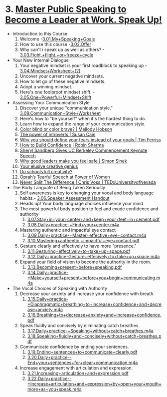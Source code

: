 # 3. [Master Public Speaking to Become a Leader at Work. Speak Up!](https://udemy.com/course/speak-up-public-speaking-for-leadership-development)
 
* Introduction to this Course
  1. Welcome -[3.01.My+Speaking+Goals](https://github.com/mkader/Public-Speaking-to-Become-a-Leader/blob/main/Public%20Speaking%20-%20Foundational/3.%20Master%20Public%20Speaking%20to%20Become%20a%20Leader%20at%20Work/3.01.My%2BSpeaking%2BGoals.pdf)
  2. How to use this course -[3.02.Offer](https://github.com/mkader/Public-Speaking-to-Become-a-Leader/blob/main/Public%20Speaking%20-%20Foundational/3.%20Master%20Public%20Speaking%20to%20Become%20a%20Leader%20at%20Work/3.02.Offer.pdf)
  3. Why can't i speak up as well as others? - [3.03.Fight,+flight,+or+freeze+cycle](https://github.com/mkader/Public-Speaking-to-Become-a-Leader/blob/main/Public%20Speaking%20-%20Foundational/3.%20Master%20Public%20Speaking%20to%20Become%20a%20Leader%20at%20Work/3.03.Fight%2C%2Bflight%2C%2Bor%2Bfreeze%2Bcycle.pdf)
* Your New Internal Dialogue
  1. Your negative mindset is your first roadblock to speaking up - [3.04.Mindset+Worksheet+(2)](https://github.com/mkader/Public-Speaking-to-Become-a-Leader/blob/main/Public%20Speaking%20-%20Foundational/3.%20Master%20Public%20Speaking%20to%20Become%20a%20Leader%20at%20Work/3.04.Mindset%2BWorksheet%2B(2).pdf)
  5. Uncover your current negative mindsets.
  6. How to let go of these negative mindsets.
  7. Adopt a winning mindset.
  8. Here's one foolproof mindset shift. - [3.05.One+Powerful+Mindset+Shift](https://github.com/mkader/Public-Speaking-to-Become-a-Leader/blob/main/Public%20Speaking%20-%20Foundational/3.%20Master%20Public%20Speaking%20to%20Become%20a%20Leader%20at%20Work/3.05.One%2BPowerful%2BMindset%2BShift.pdf)
* Assessing Your Communication Style
  1. Discover your unique "communication style."  [3.09.Communication+Style+Worksheet](https://github.com/mkader/Public-Speaking-to-Become-a-Leader/blob/main/Public%20Speaking%20-%20Foundational/3.%20Master%20Public%20Speaking%20to%20Become%20a%20Leader%20at%20Work/3.09.Communication%2BStyle%2BWorksheet.pdf)
  1. Here's how to "be yourself" when it's the hardest thing to do.
  1. Learn how to expand the range of your communication style.
    1. [Color blind or color brave? | Mellody Hobson](https://www.youtube.com/watch?v=oKtALHe3Y9Q&t=4s)
    1. [The power of introverts | Susan Cain](https://www.youtube.com/watch?v=c0KYU2j0TM4&t=38s)
    1. [Why you should define your fears instead of your goals | Tim Ferriss](https://www.youtube.com/watch?v=5J6jAC6XxAI)
    1. [How to Build Confidence | Robin Sharma](https://www.youtube.com/watch?v=okqrdrmCedo)
    1. [Sheryl Sandberg Gives UC Berkeley Commencement Keynote Speech](https://www.youtube.com/watch?v=iqm-XEqpayc)
    1. [Why good leaders make you feel safe | Simon Sinek](https://www.youtube.com/watch?v=lmyZMtPVodo)
    1. [Your elusive creative genius](https://www.ted.com/talks/elizabeth_gilbert_your_elusive_creative_genius?language=en)
    1. [Do schools kill creativity?](https://www.ted.com/talks/sir_ken_robinson_do_schools_kill_creativity)
    1. [Oprah’s Tearful Speech at Power of Women](https://www.youtube.com/watch?v=6Rfn94k717U)
    1. [Never Split The Difference | Chris Voss | TEDxUniversityofNevada](https://www.youtube.com/watch?v=MjhDkNmtjy0) 
* The Body Languate of Being Taken Seriously
  1. Self awareness is key to changing your vocal and body language habits.- [3.06.Speaker Assessment Handout](https://github.com/mkader/Public-Speaking-to-Become-a-Leader/blob/main/Public%20Speaking%20-%20Foundational/3.%20Master%20Public%20Speaking%20to%20Become%20a%20Leader%20at%20Work/3.06.Speaker%2BAssessment%2BHandout.pdf)
  1. Heads up! Your body language choices influence your mind
  1. The most powerful body position to feel and exude confidence and authority
      1. [3.07.Stay+in+your+center+and+keep+your+feet+in+cement.pdf](https://github.com/mkader/Public-Speaking-to-Become-a-Leader/blob/main/Public%20Speaking%20-%20Foundational/3.%20Master%20Public%20Speaking%20to%20Become%20a%20Leader%20at%20Work/3.07.Stay%2Bin%2Byour%2Bcenter%2Band%2Bkeep%2Byour%2Bfeet%2Bin%2Bcement.pdf)
      1. [3.08.Daily+practice-+Find+your+center.m4a](https://github.com/mkader/Public-Speaking-to-Become-a-Leader/blob/main/Public%20Speaking%20-%20Foundational/3.%20Master%20Public%20Speaking%20to%20Become%20a%20Leader%20at%20Work/3.08.Daily%2Bpractice-%2BFind%2Byour%2Bcenter.m4a)
  1. Mastering authentic and impactful eye contact
      1. [3.09.Daily+practice-+Master+effective+eye+contact.m4a](https://github.com/mkader/Public-Speaking-to-Become-a-Leader/blob/main/Public%20Speaking%20-%20Foundational/3.%20Master%20Public%20Speaking%20to%20Become%20a%20Leader%20at%20Work/3.09.Daily%2Bpractice-%2BMaster%2Beffective%2Beye%2Bcontact.m4a)
      1. [3.10.Mastering+authentic,+impactful+eye+contact.pdf](https://github.com/mkader/Public-Speaking-to-Become-a-Leader/blob/main/Public%20Speaking%20-%20Foundational/3.%20Master%20Public%20Speaking%20to%20Become%20a%20Leader%20at%20Work/3.10.Mastering%2Bauthentic%2C%2Bimpactful%2Beye%2Bcontact.pdf)
  1. Gesture clearly and effectively to have more "presence."
      1. [3.11.Gesturing+effectively+to+take+up+space.pdf](https://github.com/mkader/Public-Speaking-to-Become-a-Leader/blob/main/Public%20Speaking%20-%20Foundational/3.%20Master%20Public%20Speaking%20to%20Become%20a%20Leader%20at%20Work/3.11.Gesturing%2Beffectively%2Bto%2Btake%2Bup%2Bspace.pdf)
      1. [3.12.Daily+practice-Gesture+effecively+to+take+up+space.m4a](https://github.com/mkader/Public-Speaking-to-Become-a-Leader/blob/main/Public%20Speaking%20-%20Foundational/3.%20Master%20Public%20Speaking%20to%20Become%20a%20Leader%20at%20Work/3.12.Daily%2Bpractice-Gesture%2Beffecively%2Bto%2Btake%2Bup%2Bspace.m4a)
  1. Expand your field of vision to become the authority in the room.
      1. [3.13.Becoming+present+before+speaking.pdf](https://github.com/mkader/Public-Speaking-to-Become-a-Leader/blob/main/Public%20Speaking%20-%20Foundational/3.%20Master%20Public%20Speaking%20to%20Become%20a%20Leader%20at%20Work/3.13.Becoming%2Bpresent%2Bbefore%2Bspeaking.pdf)
      1. [3.14.Daily+practice-+Make+yourself+present+before+you+begin+communicating.m4a](https://github.com/mkader/Public-Speaking-to-Become-a-Leader/blob/main/Public%20Speaking%20-%20Foundational/3.%20Master%20Public%20Speaking%20to%20Become%20a%20Leader%20at%20Work/3.14.Daily%2Bpractice-%2BMake%2Byourself%2Bpresent%2Bbefore%2Byou%2Bbegin%2Bcommunicating.m4a)
* The Vocal Choices of Speaking with Authority
  1. Decrease your anxiety and increase your confidence with breath.
      1. [3.15.Daily+practice-+Diaphragmatic+breathing+to+increase+confidence+and+decrease+anxiety.m4a](https://github.com/mkader/Public-Speaking-to-Become-a-Leader/blob/main/Public%20Speaking%20-%20Foundational/3.%20Master%20Public%20Speaking%20to%20Become%20a%20Leader%20at%20Work/3.15.Daily%2Bpractice-%2BDiaphragmatic%2Bbreathing%2Bto%2Bincrease%2Bconfidence%2Band%2Bdecrease%2Banxiety.m4a)
      1. [3.16.Breathing+to+decrease+anxiety+and+increase+confidence.pdf](https://github.com/mkader/Public-Speaking-to-Become-a-Leader/blob/main/Public%20Speaking%20-%20Foundational/3.%20Master%20Public%20Speaking%20to%20Become%20a%20Leader%20at%20Work/3.16.Breathing%2Bto%2Bdecrease%2Banxiety%2Band%2Bincrease%2Bconfidence.pdf)
  1. Speak fluidly and concisely by eliminating catch breathes.
      1. [3.17.Daily+practice-+Speaking+without+catch+breathes.m4a](https://github.com/mkader/Public-Speaking-to-Become-a-Leader/blob/main/Public%20Speaking%20-%20Foundational/3.%20Master%20Public%20Speaking%20to%20Become%20a%20Leader%20at%20Work/3.17.Daily%2Bpractice-%2BSpeaking%2Bwithout%2Bcatch%2Bbreathes.m4a)
      1. [3.18.Speaking+fluidly+and+concisely+without+catch+breathes.pdf](https://github.com/mkader/Public-Speaking-to-Become-a-Leader/blob/main/Public%20Speaking%20-%20Foundational/3.%20Master%20Public%20Speaking%20to%20Become%20a%20Leader%20at%20Work/3.18.Speaking%2Bfluidly%2Band%2Bconcisely%2Bwithout%2Bcatch%2Bbreathes.pdf)
  1. Communicate confidence by ending your sentences.
      1. [3.19.Ending+sentences+to+communicate+clearly.pdf](https://github.com/mkader/Public-Speaking-to-Become-a-Leader/blob/main/Public%20Speaking%20-%20Foundational/3.%20Master%20Public%20Speaking%20to%20Become%20a%20Leader%20at%20Work/3.19.Ending%2Bsentences%2Bto%2Bcommunicate%2Bclearly.pdf)
      1. [3.20.Daily+practice--End+your+sentences+for+clear+communication.m4a](https://github.com/mkader/Public-Speaking-to-Become-a-Leader/blob/main/Public%20Speaking%20-%20Foundational/3.%20Master%20Public%20Speaking%20to%20Become%20a%20Leader%20at%20Work/3.20.Daily%2Bpractice--End%2Byour%2Bsentences%2Bfor%2Bclear%2Bcommunication.m4a)
  1. Increase engagement with articulation and expression.
      1. [3.21.Increasing+articulation+and+expression.pdf](https://github.com/mkader/Public-Speaking-to-Become-a-Leader/blob/main/Public%20Speaking%20-%20Foundational/3.%20Master%20Public%20Speaking%20to%20Become%20a%20Leader%20at%20Work/3.21.Increasing%2Barticulation%2Band%2Bexpression.pdf)
      1. [3.22.Daily+practice--+Increase+articulation+and+expression+by+open+your+mouth+more+as+you+speak.m4a](https://github.com/mkader/Public-Speaking-to-Become-a-Leader/blob/main/Public%20Speaking%20-%20Foundational/3.%20Master%20Public%20Speaking%20to%20Become%20a%20Leader%20at%20Work/3.22.Daily%2Bpractice--%2BIncrease%2Barticulation%2Band%2Bexpression%2Bby%2Bopen%2Byour%2Bmouth%2Bmore%2Bas%2Byou%2Bspeak.m4a)